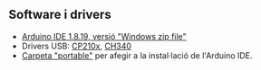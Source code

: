 ## Software i drivers

- [Arduino IDE 1.8.19, versió "Windows zip file"](https://www.arduino.cc/en/software)
- Drivers USB: [CP210x](https://www.silabs.com/documents/public/software/CP210x_Universal_Windows_Driver.zip), [CH340](http://www.wch.cn/downloads/file/5.html?time=2022-02-08%2002:45:11&code=226CzhywtaruMGsBkHamr8AuqMJseh21Gj52L5uR)
- [Carpeta "portable"](https://we.tl/t-jsrrLePkPa) per afegir a la instal·lació de l'Arduino IDE.
